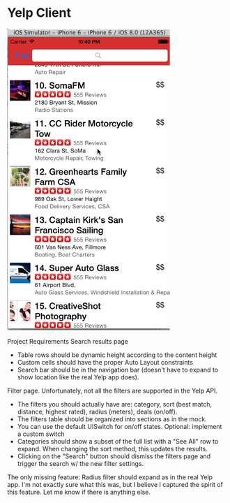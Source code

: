 Yelp Client
==============

![Alt text](./yelp.gif?raw=true "Optional Title")

Project Requirements
Search results page
* Table rows should be dynamic height according to the content height
* Custom cells should have the proper Auto Layout constraints
* Search bar should be in the navigation bar (doesn't have to expand to show location like the real Yelp app does).

Filter page. Unfortunately, not all the filters are supported in the Yelp API.
* The filters you should actually have are: category, sort (best match, distance, highest rated), radius (meters), deals (on/off).
* The filters table should be organized into sections as in the mock.
* You can use the default UISwitch for on/off states. Optional: implement a custom switch
* Categories should show a subset of the full list with a "See All" row to expand.  When changing the sort method, this updates the results.
* Clicking on the "Search" button should dismiss the filters page and trigger the search w/ the new filter settings.

The only missing feature: Radius filter should expand as in the real Yelp app.  I'm not exactly sure what this was, but I believe I captured the spirit of this feature.  Let me know if there is anything else.
